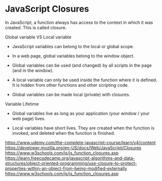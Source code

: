 # JavaScript Closures

In JavaScript, a function always has access to the context in which it was created. This is called closure.


Global variable VS Local variable

- JavaScript variables can belong to the local or global scope.

- In a web page, global variables belong to the window object.

- Global variables can be used (and changed) by all scripts in the page (and in the window).

- A local variable can only be used inside the function where it is defined. It is hidden from other functions and other scripting code.

- Global variables can be made local (private) with closures.


Variable Lifetime

- Global variables live as long as your application (your window / your web page) lives.

- Local variables have short lives. They are created when the function is invoked, and deleted when the function is finished.



https://www.udemy.com/the-complete-javascript-course/learn/v4/content
https://developer.mozilla.org/en-US/docs/Web/JavaScript/Closures
https://www.w3schools.com/js/js_function_closures.asp
https://learn.freecodecamp.org/javascript-algorithms-and-data-structures/object-oriented-programming/use-closure-to-protect-properties-within-an-object-from-being-modified-externally
https://www.w3schools.com/js/js_function_closures.asp
